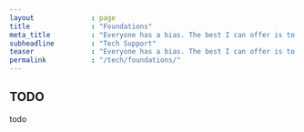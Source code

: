```yaml
---
layout              : page
title               : "Foundations"
meta_title          : "Everyone has a bias. The best I can offer is to state mine up front and be consistent."
subheadline         : "Tech Support"
teaser              : "Everyone has a bias. The best I can offer is to state mine up front and be consistent."
permalink           : "/tech/foundations/"
---
```


## TODO

todo
